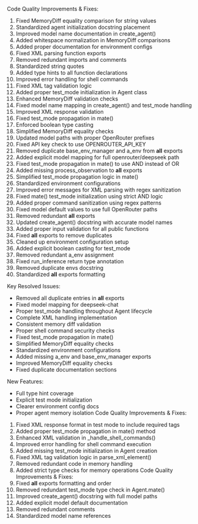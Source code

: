 Code Quality Improvements & Fixes:
1. Fixed MemoryDiff equality comparison for string values
2. Standardized agent initialization docstring placement
3. Improved model name documentation in create_agent()
4. Added whitespace normalization in MemoryDiff comparisons
4. Added proper documentation for environment configs
5. Fixed XML parsing function exports
6. Removed redundant imports and comments
7. Standardized string quotes
8. Added type hints to all function declarations
9. Improved error handling for shell commands
10. Fixed XML tag validation logic
11. Added proper test_mode initialization in Agent class
12. Enhanced MemoryDiff validation checks
13. Fixed model name mapping in create_agent() and test_mode handling
14. Improved XML response validation
15. Fixed test_mode propagation in mate()
16. Enforced boolean type casting
17. Simplified MemoryDiff equality checks
18. Updated model paths with proper OpenRouter prefixes
19. Fixed API key check to use OPENROUTER_API_KEY
20. Removed duplicate base_env_manager and a_env from __all__ exports
21. Added explicit model mapping for full openrouter/deepseek path
22. Fixed test_mode propagation in mate() to use AND instead of OR
23. Added missing process_observation to __all__ exports
24. Simplified test_mode propagation logic in mate()
22. Standardized environment configurations
23. Improved error messages for XML parsing with regex sanitization
24. Fixed mate() test_mode initialization using strict AND logic
25. Added proper command sanitization using regex patterns
26. Fixed model default values to use full OpenRouter paths
25. Removed redundant __all__ exports
26. Updated create_agent() docstring with accurate model names
24. Added proper input validation for all public functions
25. Fixed __all__ exports to remove duplicates
26. Cleaned up environment configuration setup
27. Added explicit boolean casting for test_mode
28. Removed redundant a_env assignment
29. Fixed run_inference return type annotation
30. Removed duplicate envs docstring
31. Standardized __all__ exports formatting

Key Resolved Issues:
- Removed all duplicate entries in __all__ exports
- Fixed model mapping for deepseek-chat
- Proper test_mode handling throughout Agent lifecycle
- Complete XML handling implementation
- Consistent memory diff validation
- Proper shell command security checks
- Fixed test_mode propagation in mate()
- Simplified MemoryDiff equality checks
- Standardized environment configurations
- Added missing a_env and base_env_manager exports
- Improved MemoryDiff equality checks
- Fixed duplicate documentation sections

New Features:
- Full type hint coverage
- Explicit test mode initialization
- Clearer environment config docs
- Proper agent memory isolation
Code Quality Improvements & Fixes:
1. Fixed XML response format in test mode to include required tags
2. Added proper test_mode propagation in mate() method
3. Enhanced XML validation in _handle_shell_commands()
4. Improved error handling for shell command execution
5. Added missing test_mode initialization in Agent creation
6. Fixed XML tag validation logic in parse_xml_element()
7. Removed redundant code in memory handling
8. Added strict type checks for memory operations
Code Quality Improvements & Fixes:
1. Fixed __all__ exports formatting and order
2. Removed redundant test_mode type check in Agent.mate()
3. Improved create_agent() docstring with full model paths
4. Added explicit model default documentation
5. Removed redundant comments
6. Standardized model name references
